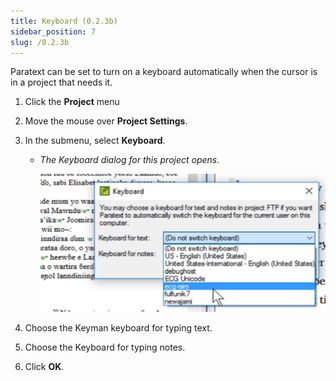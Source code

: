 ```yaml
---
title: Keyboard (0.2.3b)
sidebar_position: 7
slug: /0.2.3b
---
```




Paratext can be set to turn on a keyboard automatically when the cursor is in a project that needs it.

1. Click the **Project** menu
1. Move the mouse over **Project Settings**.
1. In the submenu, select **Keyboard**.
	- _The Keyboard dialog for this project opens._

		![](./934437808.png)

1. Choose the Keyman keyboard for typing text.
1. Choose the Keyboard for typing notes.
1. Click **OK**.
